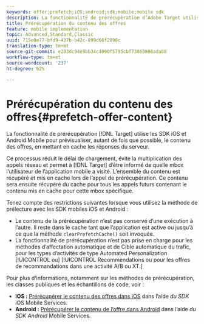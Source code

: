 ```yaml
---
keywords: offer;prefetch;iOS;android;sdk;mobile;mobile sdk
description: La fonctionnalité de prérécupération d’Adobe Target utilise les SDK iOS et Android Mobile pour prévisualiser, autant de fois que possible, le contenu des offres, en mettant en cache les réponses du serveur.
title: Prérécupération du contenu des offres
feature: mobile implementation
topic: Advanced,Standard,Classic
uuid: 715e0e77-bfd9-437b-b42c-899d66f2890c
translation-type: tm+mt
source-git-commit: e203dc94e9bb34c4090f5795cbf73869808ada88
workflow-type: tm+mt
source-wordcount: '237'
ht-degree: 62%

---
```



# Prérécupération du contenu des offres{#prefetch-offer-content}

La fonctionnalité de prérécupération [!DNL Target] utilise les SDK iOS et Android Mobile pour prévisualiser, autant de fois que possible, le contenu des offres, en mettant en cache les réponses du serveur.

Ce processus réduit le délai de chargement, évite la multiplication des appels réseau et permet à [!DNL Target] d’être informé de quelle mbox l’utilisateur de l’application mobile a visité. L’ensemble du contenu est récupéré et mis en cache lors de l’appel de prérécupération. Ce contenu sera ensuite récupéré du cache pour tous les appels futurs contenant le contenu mis en cache pour cette mbox spécifique.

Tenez compte des restrictions suivantes lorsque vous utilisez la méthode de prélecture avec les SDK mobiles iOS et Android :

* Le contenu de la prérécupération n’est pas conservé d’une exécution à l’autre. Il reste dans le cache tant que l’application est active ou jusqu’à ce que la méthode `clearPrefetchCache()` soit invoquée.
* La fonctionnalité de prérécupération n’est pas prise en charge pour les méthodes d’affectation  automatique et de Cible  automatique du trafic, pour les types d’activités de type Automated Personalization [!UICONTROL ou] [!UICONTROL Recommendations ou pour les offres de recommandations dans une activité A/B ou XT.][](/help/c-recommendations/recommendations-as-an-offer.md)

Pour plus d’informations, notamment sur les méthodes de prérécupération, les classes publiques et les échantillons de code, voir :

* **iOS :**  [Prérécupérer le contenu des offres dans iOS](https://docs.adobe.com/content/help/en/mobile-services/ios/target-ios/c-mob-target-prefetch-ios.html) dans l’aide *du SDK* iOS Mobile Services.
* **Android :**  [Prérécupérer le contenu de l’offre dans Android](https://docs.adobe.com/content/help/en/mobile-services/android/target-android/c-mob-target-prefetch-android.html) dans l’aide *du SDK Android* Mobile Services.
